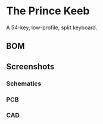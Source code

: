 # The Prince Keeb
A 54-key, low-profile, split keyboard.

## BOM

## Screenshots

### Schematics

### PCB

### CAD


